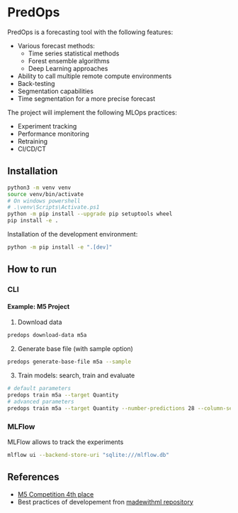 # PredOps

PredOps is a forecasting tool with the following features:

- Various forecast methods:
    - Time series statistical methods
    - Forest ensemble algorithms
    - Deep Learning approaches
- Ability to call multiple remote compute environments
- Back-testing
- Segmentation capabilities
- Time segmentation for a more precise forecast

The project will implement the following MLOps practices:
- Experiment tracking
- Performance monitoring
- Retraining
- CI/CD/CT

## Installation

<!-- Install from requirements
```bash
pip install -r requirements.txt
```

or from scratch

```bash
conda create -n machine python=3.7
pip install swat python-dotenv scikit-learn python-slugify openpyxl
pip install typer
pip install kaggle
pip install pretty-errors
``` -->

```bash
python3 -m venv venv
source venv/bin/activate
# On windows powershell
# .\venv\Scripts\Activate.ps1
python -m pip install --upgrade pip setuptools wheel
pip install -e .
```

Installation of the development environment:
```bash
python -m pip install -e ".[dev]"
```

## How to run

<!-- ```bash
conda activate machine
```

```bash
python ./src/main.py 
```

or with parameters:
```bash
python src/main.py -pr "tstest" -dv "indicateur" -sva "canal" -npg "3" -flc "2017-06,2017-12"
```

```bash
# train models (hypertuning and cross-evaluation)
python src/main.py -pr "m5a" -dv "Quantity" -nfo "3" -npr "28" -npg "7" -sva "store_id" -mod "tune_train_eval"
# backtest previously trained models
python src/main.py -pr "m5a" -dv "Quantity" -nfo "3" -npr "28" -npg "7" -sva "store_id" -mod "backtest"
``` -->

### CLI

#### Example: M5 Project

1. Download data
```bash
predops download-data m5a
```
2. Generate base file (with sample option)
```bash
predops generate-base-file m5a --sample
```
3. Train models: search, train and evaluate
```bash
# default parameters
predops train m5a --target Quantity
# advanced parameters
predops train m5a --target Quantity --number-predictions 28 --column-segment-groupby store_id --n-predictions-groupby 7
```

### MLFlow

MLFlow allows to track the experiments

```bash
mlflow ui --backend-store-uri "sqlite:///mlflow.db"
```

## References

- [M5 Competition 4th place](https://github.com/monsaraida/kaggle-m5-forecasting-accuracy-4th-place)
- Best practices of developement fron [madewithml repository](https://github.com/GokuMohandas/applied-ml)